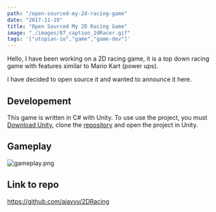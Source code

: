 ```yaml
---
path: "/open-sourced-my-2d-racing-game"
date: "2017-11-19"
title: "Open Sourced My 2D Racing Game"
image: "./images/87_caption_2dRacer.gif"
tags: '["utopian-io","game","game-dev"]'
---
```


Hello, I have been working on a 2D racing game, it is a top down racing game with features similar to Mario Kart (power ups).

I have decided to open source it and wanted to announce it here.

## Developement

This game is written in C# with Unity. To use use the project, you must [Download Unity](https://unity3d.com/get-unity/download), clone the [repository](https://github.com/ajayyy/2DRacing) and open the project in Unity.

## Gameplay
![gameplay.png](./images/2dRacer.gif)

## Link to repo
https://github.com/ajayyy/2DRacing

